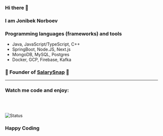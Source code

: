 ### Hi there 👋

### I am Jonibek Norboev

### Programming languages (frameworks) and tools

- Java, JavaScript/TypeScript, C++
- SpringBoot, Node.JS, Next.js
- MongoDB, MySQL, Postgres
- Docker, GCP, Firebase, Kafka

### 🚀 Founder of [SalarySnap](https://www.salarysnap.tech/) 🚀

--------------------------------------------------------------------------
### Watch me code and enjoy:

[linkedin]: https://www.linkedin.com/in/jonibek-norboev/

<br/>
<br/>

![Status](https://github-readme-streak-stats.herokuapp.com/?user=jonibekk&theme=tokyonight)
### Happy Coding

